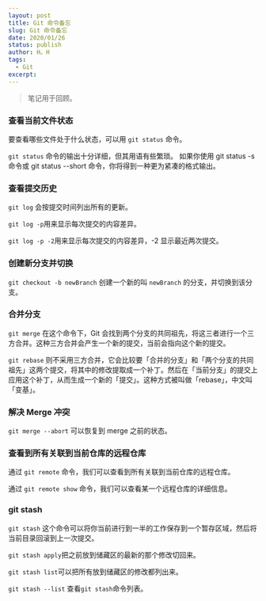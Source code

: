 ```yaml
---
layout: post
title: Git 命令备忘
slug: Git 命令备忘
date: 2020/01/26
status: publish
author: H。H
tags:
  - Git
excerpt: 
---
```




> 笔记用于回顾。



### 查看当前文件状态

要查看哪些文件处于什么状态，可以用 `git status` 命令。 

`git status` 命令的输出十分详细，但其用语有些繁琐。 如果你使用 git status -s 命令或 git status --short 命令，你将得到一种更为紧凑的格式输出。



### 查看提交历史

`git log` 会按提交时间列出所有的更新。

`git log -p`用来显示每次提交的内容差异。

`git log -p -2`用来显示每次提交的内容差异，-2 显示最近两次提交。



### 创建新分支并切换

`git checkout -b newBranch` 创建一个新的叫 `newBranch` 的分支，并切换到该分支。



### 合并分支

`git merge` 在这个命令下，Git 会找到两个分支的共同祖先，将这三者进行一个三方合并。这种三方合并会产生一个新的提交，当前会指向这个新的提交。

`git rebase` 则不采用三方合并，它会比较要「合并的分支」和「两个分支的共同祖先」这两个提交，将其中的修改提取成一个补丁。然后在「当前分支」的提交上应用这个补丁，从而生成一个新的「提交」。这种方式被叫做「rebase」，中文叫「变基」。



### 解决 Merge 冲突

 `git merge --abort` 可以恢复到 merge 之前的状态。



### 查看到所有关联到当前仓库的远程仓库

通过 `git remote` 命令，我们可以查看到所有关联到当前仓库的远程仓库。

通过 `git remote show` 命令，我们可以查看某一个远程仓库的详细信息。



### git stash

`git stash` 这个命令可以将你当前进行到一半的工作保存到一个暂存区域，然后将当前目录回滚到上一次提交。

`git stash apply`把之前放到储藏区的最新的那个修改切回来。

`git stash list`可以把所有放到储藏区的修改都列出来。

`git stash --list` 查看`git stash`命令列表。

